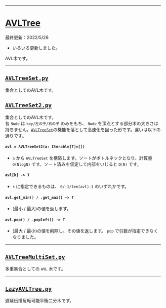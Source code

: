 _____

# [AVLTree](https://github.com/titanium-22/Library_py/tree/main/DataStructures/BBST/AVLTree)

最終更新：2022/5/26

- いろいろ更新しました。

AVL木です。

_____

## [`AVLTreeSet.py`](https://github.com/titanium-22/Library_py/blob/main/DataStructures/BBST/AVLTree/AVLTreeSet.py)

集合としてのAVL木です。 

## [`AVLTreeSet2.py`](https://github.com/titanium-22/Library_py/blob/main/DataStructures/BBST/AVLTree/AVLTreeSet2.py)
集合としてのAVL木です。  
各 `Node` は `key/左の子/右の子` のみをもち、 `Node` を頂点とする部分木の大きさは持ちません。[`AVLTreeSet`](https://github.com/titanium-22/Library_py/blob/main/DataStructures/BBST/AVLTree/AVLTreeSet.py)の機能を落として高速化を図った形です。違いは以下の通りです。

#### `avl = AVLTreeSet2(a: Iterable[T]=[])`
- `a` から `AVLTreeSet` を構築します。ソートがボトルネックとなり、計算量 `O(NlogN)` です。ソート済みを仮定して内部をいじると `O(N)` です。

#### `avl[k] -> T`
- `k` に指定できるものは、 `0/-1/len(avl)-1` のいずれかです。

#### `avl.get_min() / .get_max() -> T`
- (最小 / 最大)の値を返します。

#### `avl.pop() / .popleft() -> T`
- (最大 / 最小)の値を削除し、その値を返します。 `pop` で引数が指定できなくなりました。

_____

## [`AVLTreeMultiSet.py`](https://github.com/titanium-22/Library_py/blob/main/DataStructures/BBST/AVLTree/AVLTreeMultiset.py)
多重集合としての `AVL` 木です。

_____

## [`LazyAVLTree.py`](https://github.com/titanium-22/Library_py/blob/main/DataStructures/BBST/AVLTree/LazyAVLTree.py)

遅延伝播反転可能平衡二分木です。


